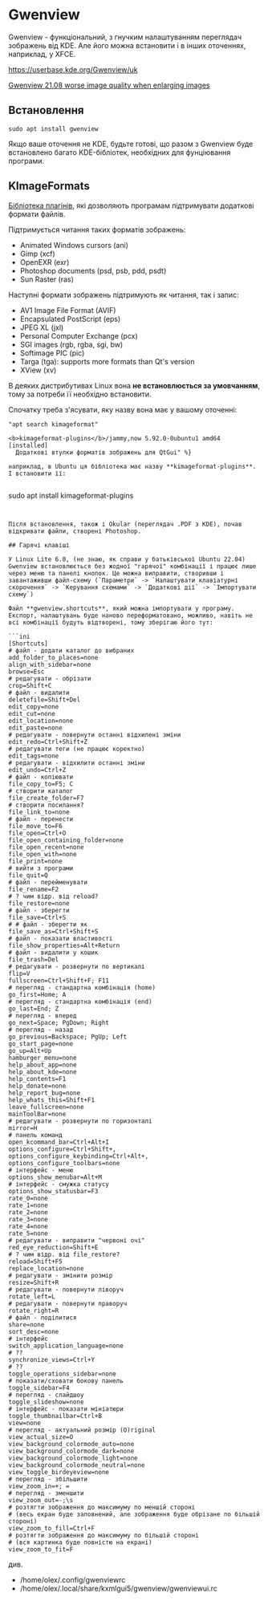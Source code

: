 # Gwenview

Gwenview - функціональний, з гнучким налаштуванням переглядач зображень від KDE. Але його можна встановити і в інших оточеннях, наприклад, у XFCE.

https://userbase.kde.org/Gwenview/uk

[Gwenview 21.08 worse image quality when enlarging images](https://www.reddit.com/r/kde/comments/slwmyn/gwenview_2108_worse_image_quality_when_enlarging/)

## Встановлення


```
sudo apt install gwenview
```


Якщо ваше оточення не KDE, будьте готові, що разом з Gwenview буде встановлено багато KDE-бібліотек, необхідних для фунціювання програми.

## KImageFormats

[Бібліотека плагінів](https://api.kde.org/frameworks/kimageformats/html/index.html), які дозволяють програмам підтримувати додаткові формати файлів.

Підтримується читання таких форматів зображень:

- Animated Windows cursors (ani)
- Gimp (xcf)
- OpenEXR (exr)
- Photoshop documents (psd, psb, pdd, psdt)
- Sun Raster (ras)

Наступні формати зображень підтримують як читання, так і запис:

- AV1 Image File Format (AVIF)
- Encapsulated PostScript (eps)
- JPEG XL (jxl)
- Personal Computer Exchange (pcx)
- SGI images (rgb, rgba, sgi, bw)
- Softimage PIC (pic)
- Targa (tga): supports more formats than Qt's version
- XView (xv)

В деяких дистрибутивах Linux вона **не встановлюється за умовчанням**, тому за потреби її необхідно встановити.

Спочатку треба з'ясувати, яку назву вона має у вашому оточенні:


```
"apt search kimageformat"

<b>kimageformat-plugins</b>/jammy,now 5.92.0-0ubuntu1 amd64 [installed]
  Додаткові втулки форматів зображень для QtGui" %}

наприклад, в Ubuntu ця бібліотека має назву **kimageformat-plugins**. І встановити її:


```
sudo apt install kimageformat-plugins
```


Після встановлення, також і Okular (переглядач .PDF з KDE), почав відкривати файли, створені Photoshop.

## Гарячі клавіші

У Linux Lite 6.0, (не знаю, як справи у батьківської Ubuntu 22.04) Gwenview встановлюється без жодної "гарячої" комбінації і працює лише через меню та панелі кнопок. Це можна виправити, створивши і завантаживши файл-схему (`Параметри` -> `Налаштувати клавіатурні скорочення` -> `Керування схемами` -> `Додаткові дії` -> `Імпортувати схему`)

Файл **gwenview.shortcuts**, який можна імпортувати у програму. Експорт, налаштувань буде наново переформатовано, можливо, навіть не всі комбінації будуть відтворені, тому зберігаю його тут:

```ini
[Shortcuts]
# файл - додати каталог до вибраних
add_folder_to_places=none
align_with_sidebar=none
browse=Esc
# редагувати - обрізати
crop=Shift+C
# файл - видалити
deletefile=Shift+Del
edit_copy=none
edit_cut=none
edit_location=none
edit_paste=none
# редагувати - повернути останні відхилені зміни
edit_redo=Ctrl+Shift+Z
# редагувати теги (не працює коректно)
edit_tags=none
# редагувати - відхилити останні зміни
edit_undo=Ctrl+Z
# файл - копіювати
file_copy_to=F5; C
# створити каталог
file_create_folder=F7
# створити посилання?
file_link_to=none
# файл - перенести
file_move_to=F6
file_open=Ctrl+O
file_open_containing_folder=none
file_open_recent=none
file_open_with=none
file_print=none
# вийти з програми
file_quit=Q
# файл - перейменувати
file_rename=F2
# ? чим відр. від reload?
file_restore=none
# файл - зберегти
file_save=Ctrl+S
# # файл - зберегти як
file_save_as=Ctrl+Shift+S
# файл - показати властивості
file_show_properties=Alt+Return
# файл - видалити у кошик
file_trash=Del
# редагувати - розвернути по вертикалі
flip=V
fullscreen=Ctrl+Shift+F; F11
# перегляд - стандартна комбінація (home)
go_first=Home; A
# перегляд - стандартна комбінація (end)
go_last=End; Z
# перегляд - вперед
go_next=Space; PgDown; Right
# перегляд - назад
go_previous=Backspace; PgUp; Left
go_start_page=none
go_up=Alt+Up
hamburger_menu=none
help_about_app=none
help_about_kde=none
help_contents=F1
help_donate=none
help_report_bug=none
help_whats_this=Shift+F1
leave_fullscreen=none
mainToolBar=none
# редагувати - розвернути по горизонталі
mirror=H
# панель команд
open_kcommand_bar=Ctrl+Alt+I
options_configure=Ctrl+Shift+,
options_configure_keybinding=Ctrl+Alt+,
options_configure_toolbars=none
# інтерфейс - меню
options_show_menubar=Alt+M
# інтерфейс - смужка статусу
options_show_statusbar=F3
rate_0=none
rate_1=none
rate_2=none
rate_3=none
rate_4=none
rate_5=none
# редагувати - виправити "червоні очі"
red_eye_reduction=Shift+E
# ? чим відр. від file_restore?
reload=Shift+F5
replace_location=none
# редагувати - змінити розмір
resize=Shift+R
# редагувати - повернути ліворуч
rotate_left=L
# редагувати - повернути праворуч
rotate_right=R
# файл - поділитися
share=none
sort_desc=none
# інтерфейс
switch_application_language=none
# ??
synchronize_views=Ctrl+Y
# ??
toggle_operations_sidebar=none
# показати/сховати бокову панель
toggle_sidebar=F4
# перегляд - слайдшоу
toggle_slideshow=none
# інтерфейс - показати мініатюри
toggle_thumbnailbar=Ctrl+B
view=none
# перегляд - актуальний розмір (O)riginal
view_actual_size=O
view_background_colormode_auto=none
view_background_colormode_dark=none
view_background_colormode_light=none
view_background_colormode_neutral=none
view_toggle_birdeyeview=none
# перегляд - збільшити
view_zoom_in=+; =
# перегляд - зменшити
view_zoom_out=-;\s
# розтягти зображення до максимуму по меншій стороні
# (весь екран буде заповнений, але зображення буде обрізане по більшій стороні)
view_zoom_to_fill=Ctrl+F
# розтягти зображення до максимуму по більшій стороні
# (вся картинка буде повністю на екрані)
view_zoom_to_fit=F
```

див.
- /home/olex/.config/gwenviewrc
- /home/olex/.local/share/kxmlgui5/gwenview/gwenviewui.rc


